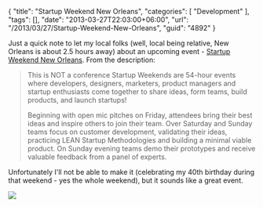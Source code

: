 {
	"title": "Startup Weekend New Orleans",
	"categories": [
		"Development"
	],
	"tags": [],
	"date": "2013-03-27T22:03:00+06:00",
	"url": "/2013/03/27/Startup-Weekend-New-Orleans",
	"guid": "4892"
}

Just a quick note to let my local folks (well, local being relative, New Orleans is about 2.5 hours away) about an upcoming event - <a href="http://swneworleans.eventbrite.com/">Startup Weekend New Orleans</a>. From the description:

<blockquote>
<p>
This is NOT a conference
Startup Weekends are 54-hour events where developers, designers, marketers, product managers and startup enthusiasts come together to share ideas, form teams, build products, and launch startups!
</p>
<p>
Beginning with open mic pitches on Friday, attendees bring their best ideas and inspire others to join their team. Over Saturday and Sunday teams focus on customer development, validating their ideas, practicing LEAN Startup Methodologies and building a minimal viable product. On Sunday evening teams demo their prototypes and receive valuable feedback from a panel of experts.
</p>
</blockquote>

Unfortunately I'll not be able to make it (celebrating my 40th birthday during that weekend - yes the whole weekend), but it sounds like a great event.

<img src="http://www.raymondcamden.com/images/startupwkndad.png"  />